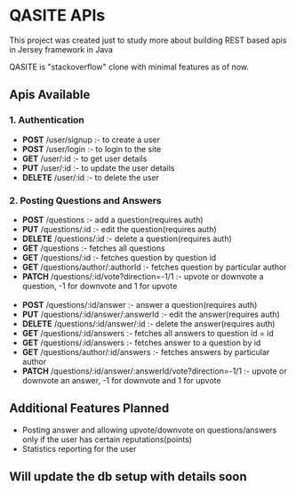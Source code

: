 <h1>QASITE APIs</h1>

<p>This project was created just to study more about building 
REST based apis in Jersey framework in Java</p>

<p>QASITE is "stackoverflow" clone with minimal features 
as of now.</p>

<h2>Apis Available</h3>

<h3>
1. Authentication
</h3>

<ul>
    <li><b>POST</b> /user/signup :- to create a user</li>
    <li><b>POST</b> /user/login :- to login to the site</li>
    <li><b>GET</b> /user/:id  :- to get user details</li>
    <li><b>PUT</b> /user/:id  :- to update the user details</li>
    <li><b>DELETE</b> /user/:id  :- to delete the user</li>
</ul>

<h3>2. Posting Questions and Answers</h3>

<ul>
    <li><b>POST</b> /questions  :- add a question(requires auth)</li>
    <li><b>PUT</b> /questions/:id  :- edit the question(requires auth)</li>
    <li><b>DELETE</b> /questions/:id  :- delete a question(requires auth)</li>
    <li><b>GET</b> /questions  :- fetches all questions</li>
    <li><b>GET</b> /questions/:id  :- fetches question by question id</li>
    <li><b>GET</b> /questions/author/:authorId  :- fetches question by particular author</li>
    <li><b>PATCH</b> /questions/:id/vote?direction=-1/1  :- upvote or downvote a question, -1 for downvote and 1 for upvote</li>
    <br/>
    <li><b>POST</b> /questions/:id/answer  :- answer a question(requires auth)</li>
    <li><b>PUT</b> /questions/:id/answer/:answerId  :- edit the answer(requires auth)</li>
    <li><b>DELETE</b> /questions/:id/answer/:id  :- delete the answer(requires auth)</li>
    <li><b>GET</b> /questions/:id/answers  :- fetches all answers to question id = id</li>
    <li><b>GET</b> /questions/:id/answers  :- fetches answer to a question by id</li>
    <li><b>GET</b> /questions/author/:id/answers  :- fetches answers by particular author</li>
    <li><b>PATCH</b> /questions/:id/answer/:answerId/vote?direction=-1/1  :- upvote or downvote an answer, -1 for downvote and 1 for upvote</li>

</ul>

<h2>Additional Features Planned</h2>

<ul>
    <li>Posting answer and allowing upvote/downvote on questions/answers only if the user has certain reputations(points)</li>
    <li>Statistics reporting for the user</li>
</ul>

<h2>Will update the db setup with details soon</h2>
